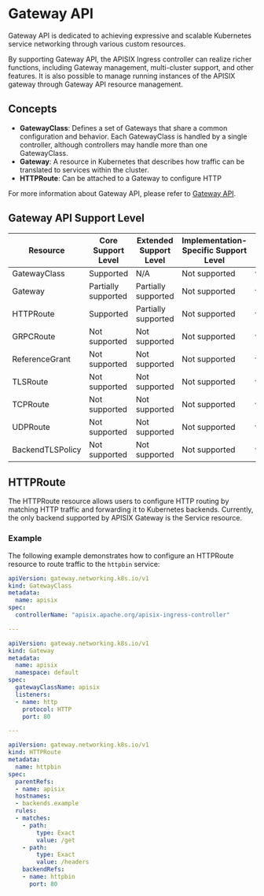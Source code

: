 
# Gateway API

Gateway API is dedicated to achieving expressive and scalable Kubernetes service networking through various custom resources.

By supporting Gateway API, the APISIX Ingress controller can realize richer functions, including Gateway management, multi-cluster support, and other features. It is also possible to manage running instances of the APISIX gateway through Gateway API resource management.

## Concepts

- **GatewayClass**: Defines a set of Gateways that share a common configuration and behavior. Each GatewayClass is handled by a single controller, although controllers may handle more than one GatewayClass.
- **Gateway**: A resource in Kubernetes that describes how traffic can be translated to services within the cluster.
- **HTTPRoute**: Can be attached to a Gateway to configure HTTP

For more information about Gateway API, please refer to [Gateway API](https://gateway-api.sigs.k8s.io/).

## Gateway API Support Level

| Resource         | Core Support Level  | Extended Support Level | Implementation-Specific Support Level | API Version |
| ---------------- | ------------------- | ---------------------- | ------------------------------------- | ----------- |
| GatewayClass     | Supported           | N/A                    | Not supported                         | v1          |
| Gateway          | Partially supported | Partially supported    | Not supported                         | v1          |
| HTTPRoute        | Supported           | Partially supported    | Not supported                         | v1          |
| GRPCRoute        | Not supported       | Not supported          | Not supported                         | v1          |
| ReferenceGrant   | Not supported       | Not supported          | Not supported                         | v1beta1     |
| TLSRoute         | Not supported       | Not supported          | Not supported                         | v1alpha2    |
| TCPRoute         | Not supported       | Not supported          | Not supported                         | v1alpha2    |
| UDPRoute         | Not supported       | Not supported          | Not supported                         | v1alpha2    |
| BackendTLSPolicy | Not supported       | Not supported          | Not supported                         | v1alpha3    |

## HTTPRoute

The HTTPRoute resource allows users to configure HTTP routing by matching HTTP traffic and forwarding it to Kubernetes backends. Currently, the only backend supported by APISIX Gateway is the Service resource.

### Example

The following example demonstrates how to configure an HTTPRoute resource to route traffic to the `httpbin` service:

```yaml
apiVersion: gateway.networking.k8s.io/v1
kind: GatewayClass
metadata:
  name: apisix
spec:
  controllerName: "apisix.apache.org/apisix-ingress-controller"

---

apiVersion: gateway.networking.k8s.io/v1
kind: Gateway
metadata:
  name: apisix
  namespace: default
spec:
  gatewayClassName: apisix
  listeners:
  - name: http
    protocol: HTTP
    port: 80

---

apiVersion: gateway.networking.k8s.io/v1
kind: HTTPRoute
metadata:
  name: httpbin
spec:
  parentRefs:
  - name: apisix
  hostnames:
  - backends.example
  rules:
  - matches: 
    - path:
        type: Exact
        value: /get
    - path:
        type: Exact
        value: /headers
    backendRefs:
    - name: httpbin
      port: 80
```
